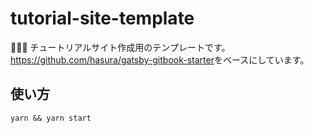 # tutorial-site-template

🍓🍓🍓 チュートリアルサイト作成用のテンプレートです。  
<https://github.com/hasura/gatsby-gitbook-starter>をベースにしています。  

## 使い方

```shell
yarn && yarn start
```
